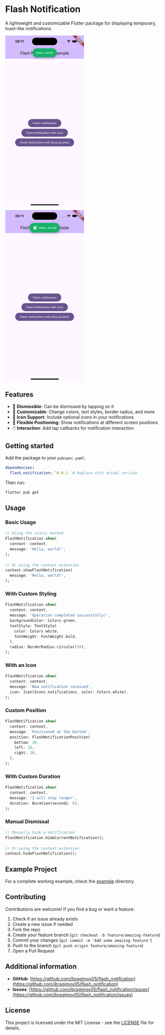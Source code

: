 # Flash Notification

A lightweight and customizable Flutter package for displaying temporary, toast-like notifications.

<div style="display: flex; flex-direction: row; flex-wrap: wrap; gap: 10px;">
  <img src="https://github.com/ibragimov05/flash_notification/blob/main/screenshots/screenshot_1.png" alt="Flash notification" width="50%" />
  <img src="https://github.com/ibragimov05/flash_notification/blob/main/screenshots/screenshot_2.png" alt="Flash notification" width="50%" />
</div>

## Features

- 🎯 **Dismissible**: Can be dismissed by tapping on it
- 🎨 **Customizable**: Change colors, text styles, border radius, and more
- 🔣 **Icon Support**: Include optional icons in your notifications
- 📱 **Flexible Positioning**: Show notifications at different screen positions
- 🖱️ **Interaction**: Add tap callbacks for notification interaction

## Getting started

Add the package to your `pubspec.yaml`:

```yaml
dependencies:
  flash_notification: ^0.0.1  # Replace with actual version
```

Then run:

```bash
flutter pub get
```

## Usage

### Basic Usage

```dart
// Using the static method
FlashNotification.show(
  context: context,
  message: 'Hello, world!',
);

// Or using the context extension
context.showFlashNotification(
  message: 'Hello, world!',
);
```

### With Custom Styling

```dart
FlashNotification.show(
  context: context,
  message: 'Operation completed successfully!',
  backgroundColor: Colors.green,
  textStyle: TextStyle(
    color: Colors.white,
    fontWeight: FontWeight.bold,
  ),
  radius: BorderRadius.circular(10),
);
```

### With an Icon

```dart
FlashNotification.show(
  context: context,
  message: 'New notification received',
  icon: Icon(Icons.notifications, color: Colors.white),
);
```

### Custom Position

```dart
FlashNotification.show(
  context: context,
  message: 'Positioned at the bottom',
  position: FlashNotificationPosition(
    bottom: 20,
    left: 20,
    right: 20,
  ),
);
```

### With Custom Duration

```dart
FlashNotification.show(
  context: context,
  message: 'I will stay longer',
  duration: Duration(seconds: 5),
);
```

### Manual Dismissal

```dart
// Manually hide a notification
FlashNotification.hideCurrentNotification();

// Or using the context extension
context.hideFlashNotification();
```

## Example Project

For a complete working example, check the [example](https://github.com/ibragimov05/flash_notification/blob/main/example/lib/main.dart) directory.

## Contributing

Contributions are welcome! If you find a bug or want a feature:

1. Check if an issue already exists
2. Create a new issue if needed
3. Fork the repo
4. Create your feature branch (`git checkout -b feature/amazing-feature`)
5. Commit your changes (`git commit -m 'Add some amazing feature'`)
6. Push to the branch (`git push origin feature/amazing-feature`)
7. Open a Pull Request

## Additional information

- **GitHub**: [https://github.com/ibragimov05/flash_notification](https://github.com/ibragimov05/flash_notification)
- **Issues**: [https://github.com/ibragimov05/flash_notification/issues](https://github.com/ibragimov05/flash_notification/issues)

## License

This project is licensed under the MIT License - see the [LICENSE](https://github.com/ibragimov05/flash_notification/blob/main/LICENSE) file for details.
